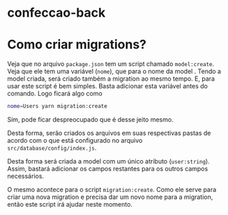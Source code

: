 # confeccao-back

# Como criar migrations?

Veja que no arquivo `package.json` tem um script chamado `model:create`. Veja que ele tem uma variável (`nome`), que para o nome da model . Tendo a model criada, será criado também a migration ao mesmo tempo. E, para usar este script é bem simples. Basta adicionar esta variável antes do comando. Logo ficará algo como

```bash
nome=Users yarn migration:create
```

Sim, pode ficar despreocupado que é desse jeito mesmo.

Desta forma, serão criados os arquivos em suas respectivas pastas de acordo com o que está configurado no arquivo `src/database/config/index.js`.

Desta forma será criada a model com um único atributo (`user:string`). Assim, bastará adicionar os campos restantes para os outros campos necessários.

O mesmo acontece para o script `migration:create`. Como ele serve para criar uma nova migration e precisa dar um novo nome para a migration, então este script irá ajudar neste momento.
